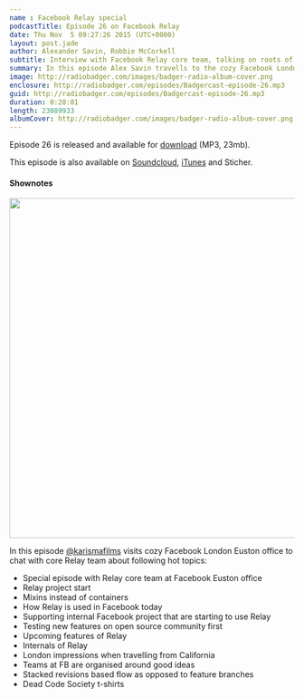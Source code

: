 ```yaml
---
name : Facebook Relay special
podcastTitle: Episode 26 on Facebook Relay
date: Thu Nov  5 09:27:26 2015 (UTC+0000)
layout: post.jade
author: Alexander Savin, Robbie McCorkell
subtitle: Interview with Facebook Relay core team, talking on roots of Relay project at Facebook, how it used internally today, upcoming features, ways of working at FB and London impressions by Relay team when travelling here from sunny California.
summary: In this episode Alex Savin travells to the cozy Facebook London office to meet with core Relay team and chat on topics around Relay, roots of this project at Facebook, how it used internally today, upcoming features, ways of working at FB and London impressions by Relay team when travelling here from sunny California. For full shownotes and links check our website http://www.radiobadger.com
image: http://radiobadger.com/images/badger-radio-album-cover.png
enclosure: http://radiobadger.com/episodes/Badgercast-episode-26.mp3
guid: http://radiobadger.com/episodes/Badgercast-episode-26.mp3
duration: 0:28:01
length: 23089933
albumCover: http://radiobadger.com/images/badger-radio-album-cover.png
---
```


Episode 26 is released and available for [download](http://radiobadger.com/episodes/Badgercast-episode-26.mp3) (MP3, 23mb).

This episode is also available on [Soundcloud](https://soundcloud.com/karismafilms/radio-badger-episode-26-facebook-relay-special), [iTunes](https://itunes.apple.com/gb/podcast/radio-badger-tech-podcast/id918884643?mt=2) and Sticher.

#### Shownotes

<img src="http://radiobadger.com/photos/relay-team-fb-london.jpg" width=600>

In this episode [@karismafilms](https://twitter.com/karismafilms) visits cozy Facebook London Euston office to chat with core Relay team about following hot topics:

* Special episode with Relay core team at Facebook Euston office
* Relay project start
* Mixins instead of containers
* How Relay is used in Facebook today
* Supporting internal Facebook project that are starting to use Relay
* Testing new features on open source community first
* Upcoming features of Relay
* Internals of Relay
* London impressions when travelling from California
* Teams at FB are organised around good ideas
* Stacked revisions based flow as opposed to feature branches
* Dead Code Society t-shirts
